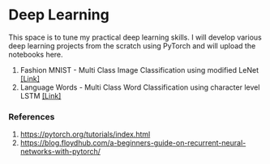 # Deep Learning

This space is to tune my practical deep learning skills. I will develop various deep learning projects from the scratch using PyTorch and will upload the notebooks here.

1. Fashion MNIST - Multi Class Image Classification using modified LeNet [[Link]](https://github.com/GokulKarthik/deep-learning/blob/master/fashion-mnist.ipynb)
2. Language Words - Multi Class Word Classification using character level LSTM [[Link]](https://github.com/GokulKarthik/deep-learning/blob/master/2-multi-class-word-classification.ipynb)

### References
1. https://pytorch.org/tutorials/index.html
2. https://blog.floydhub.com/a-beginners-guide-on-recurrent-neural-networks-with-pytorch/
